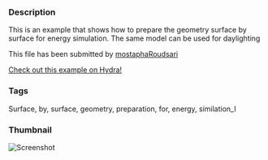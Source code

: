 ### Description 
This is an example that shows how to prepare the geometry surface by surface for energy simulation. The same model can be used for daylighting

This file has been submitted by [mostaphaRoudsari](https://github.com/mostaphaRoudsari)

[Check out this example on Hydra!](http://hydrashare.github.io/hydra/viewer?owner=mostaphaRoudsari&fork=hydra_1&id=Surface_by_surface_geometry_preparation_for_energy_similation_I)
### Tags 
Surface, by, surface, geometry, preparation, for, energy, similation_I
### Thumbnail 
![Screenshot](https://raw.githubusercontent.com/mostaphaRoudsari/hydra/master/Surface_by_surface_geometry_preparation_for_energy_similation_I/thumbnail.png)
